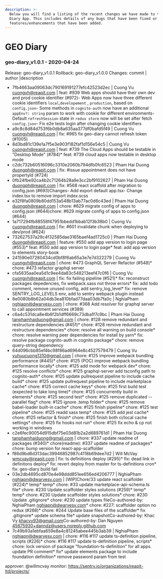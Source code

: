 ```yaml
---
description: >-
  Below you will find a listing of the recent changes we have made to the GEO
  Diary App. This includes details of any bugs that have been fixed or
  features/enhancements that have been added.
---
```


# GEO Diary
### geo-diary_v1.0.1 - 2020-04-24
  
Release: geo-diary_v1.0.1
Rollback: geo-diary_v1.0.0
Changes:
commit | author |description
  
- 7fb4663aa09063dc790169191277efc42523d2ec | Cuong Vu <cuongvh@reapit.com> | feat: #939 Web apps should have their own dev and prod cookie identifier (#972)- Web Apps now have three different cookie identifiers `local`,`developement` , `production`, based on `config.json`- Some methods in `cognito-auth` now have an additional `appEnv?: string` param to work with cookie for different environments- Default `refreshSession` state in `redux store` now will be set after fetch `config.json`- Fix e2e tests login after changing cookie identifiers
- a9c8c8d84d753f6b0db8a635aa377df0bafd5f49 | Cuong Vu <cuongvh@reapit.com> | fix: #965 fix geo-diary cannot refresh token (#1005)
- 8d3bd81c139e1a7f5e3e903f182faf1d156e54c5 | Cuong Vu <cuongvh@reapit.com> | feat: #739 The Cloud Apps should be testable in "Desktop Mode" (#784)* feat: #739 cloud apps now testable in desktop mode
- c2dc732b60516096c3310e2060b794dfb0fc6523 | Pham Hai Duong <duongph@reapit.com> | fix: #issue appointment does not have propertyId (#724)
- 0fb24fbe92ca4b2c71264b28a9e3cc2bf9102627 | Pham Hai Duong <duongph@reapit.com> | fix: #568 react scaffold after migration to config.json (#693)Changes- Add export default app.tsx- Change index.tsx to remove import index.scss
- e32f8fa0809b80dd153a548b13ab77ac0d6c43ed | Pham Hai Duong <duongph@reapit.com> | chore: #629 migrate config of apps to config.json (#644)chore: #629 migrate config of apps to config.json (#644)
- 1a717294fb88558f47951bbedd1bbab12f3b38b0 | Cuong Vu <cuongvh@reapit.com> | fix: #601 invalidate chunk when deploying to dev/prod (#624)
- 732627537a29c4f32585dae3165baef4ad1725c0 | Pham Hai Duong <duongph@reapit.com> | feature: #550 add app version to login page (#553)* feat: #550 add app version to login page* feat: add app version to elements story-book
- 241590e07280434cd0bf8f6ab65a3e7e7d322279 | Cuong Vu <cuongvh@reapit.com> | chore: #473 GraphQL Server Refactor (#548)* chore: #473 refactor graphql server
- cfa5635aa0ea5d1c9ee4da83c548213eef47c0f6 | Cuong Vu <cuongvh@reapit.com> | fix: fix failing pipeline (#521)* fix: reconstruct packages depedencies, fix webpack.sass not throw errors* fix: add todo comment, remove unused config, add sentry_log_level* fix: remove SENTRY_LOG_LEVELS env, add to sentry webpack plugin instead
- 8e0080b8b62a04db3ea810bfad77daa03db7fa0c | NghiaPham <nghiapn@dwarvesv.com> | chore: #368 Add resolver for graphql server to call appointment services (#389)
- c6a4c531dca8e4b6f2b1dff6669c73dba1f7c9bc | Pham Hai Duong <tanphamhaiduong@gmail.com> | chore: #128 remove redundant and restructure dependencies (#451)* chore: #128 remove redundant and restructure dependencies* chore: resolve all warning on build console* chore: resolve warning peer dependencies for install by yarn* fix: resolve package cognito-auth in cognito package* chore: remove query-string dependency
- 64d096cbb85ef4bc98f86ad6964e8c4527579479 | Cuong Vu <vuhuucuong1310@gmail.com> | chore: #125 improve webpack bundling performance (#445)* chore: #125 (POC) improve webpack bundling performance locally* chore: #125 add mode for webpack dev* chore: #125 resolve conflicts* chore: #125 graphql-server add tsconfig path to cognito-auth* chore: #125 update pullrequest pipeline to include cache build* chore: #125 update pullrequest pipeline to include marketplace cache* chore: #125 correct cache keys* chore: #125 first build test (expected to take long time)* chore: #125 concurrently build in elements* chore: #125 second test* chore: #125 remove duplicated --parallel flag* chore: #125 ignore .temp folder* chore: #125 remove babel-loader built-in cache* chore: #125 finish pipeline* chore: #125 test pipeline* chore: #125 readd sass temp* chore: #125 add jest cache* chore: #125 refactor & finish* chore: #125 finish both ci/local cache settings* chore: #125 fix hooks not run* chore: #125 fix echo & cp not working in windows
- c2e6fec90054d915dbf75e03d81b2a2d689761d1 | Pham Hai Duong <tanphamhaiduong@gmail.com> | chore: #337 update readme of packages (#340)* chore(readme): #337 update readme of packages* chore: bump version for react-app-scaffolder
- f86d9bd6d313dac39946852987c4118b69dee7d2 | Will McVay <wmcvay@reapit.com> | fix: ts definitions deploy (#295)* fix: dead link in definitons deploy* fix: revert deploy from master for ts-definitions cron* fix: geo-diary build fail
- 03e2db4695cd870e4e98ddd851ee656ed4206777 | NghiaPham <nghiapn@dwarvesv.com> | [WIP]Chore/33 update react scalfolder (#224)* temp* temp* chore: #33 update marketplace-api-schema.ts file* chore: #230 Update scaffolder styles solutions (#259)* temp* temp* chore: #230 Update scaffolder styles solutions* chore: #230 Update .gitignore* chore: #230 update types fileCo-authored-by: NghiaPham <nghiapn@dwarvesv.com>* chore: #227: scaffolder option no redux (#268)* chore: #244 Update base files of the scaffolder* fix .gitignore* update schema file* update snapshotCo-authored-by: Khac Vy <khacvy93@gmail.com>Co-authored-by: Dan Nguyen <45675930+danndz@users.noreply.github.com>
- 7c49b93a1ebfaa659e8a4c81245abee445b3ab39 | NghiaPham <nghiapn@dwarvesv.com> | chore: #116 #117 update ts-definition pipeline, scripts (#226)* chore: #116 #117 update ts-definition pipeline, scripts* chore: lock version of package "foundation-ts-definition" for all apps. update PR comment* fix* update elements package to include foundation definition* remove password param from test

approver: @willmcvay
monitor: https://sentry.io/organizations/reapit-ltd/projects/
    

